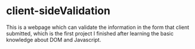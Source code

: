 # client-sideValidation

This is a webpage which can validate the information in the form that client submitted, which is the first project I finished after learning the basic knowledge about DOM and Javascript.
